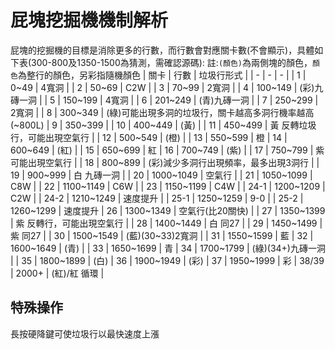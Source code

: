 # 屁塊挖掘機機制解析
屁塊的挖掘機的目標是消除更多的行數，而行數會對應關卡數(不會顯示)，具體如下表(300-800及1350-1500為猜測，需確認源碼):
註:`(顏色)`為兩側塊的顏色，`顏色`為整行的顏色，另彩指隨機顏色
| 關卡 | 行數 | 垃圾行形式 |
| - | - | - |
| 1 | 0~49 | 4寬洞 |
| 2 | 50~69 | C2W |
| 3 | 70~99 | 2寬洞 |
| 4 | 100~149 | (彩)九磚一洞 |
| 5 | 150~199 | 4寬洞 |
| 6 | 201~249 | (青)九磚一洞 |
| 7 | 250~299 | 2寬洞 |
| 8 | 300~349 | (綠)可能出現多洞的垃圾行，關卡越高多洞行機率越高(~800L)
| 9 | 350~399 |
| 10 | 400~449 | (黃) |
| 11 | 450~499 | 黃 反轉垃圾行，可能出現空氣行 |
| 12 | 500~549 | (橙) |
| 13 | 550~599 | 橙
| 14 | 600~649 | (紅) |
| 15 | 650~699 | 紅
| 16 | 700~749 | (紫) |
| 17 | 750~799 | 紫 可能出現空氣行 |
| 18 | 800~899 | (彩)減少多洞行出現頻率，最多出現3洞行 |
| 19 | 900~999 | 白 九磚一洞 |
| 20 | 1000~1049 | 空氣行 |
| 21 | 1050~1099 | C8W |
| 22 | 1100~1149 | C6W |
| 23 | 1150~1199 | C4W |
| 24-1 | 1200~1209 | C2W |
| 24-2 | 1210~1249 | 速度提升 |
| 25-1 | 1250~1259 | 9-0 |
| 25-2 | 1260~1299 | 速度提升
| 26 | 1300~1349 | 空氣行(比20關快) |
| 27 | 1350~1399 | 紫 反轉行，可能出現空氣行 |
| 28 | 1400~1449 | 白 同27 |
| 29 | 1450~1499 | 紫 同27 |
| 30 | 1500~1549 | (藍)(30~33)2寬洞 |
| 31 | 1550~1599 | 藍
| 32 | 1600~1649 | (青) |
| 33 | 1650~1699 | 青
| 34 | 1700~1799 | (綠)(34+)九磚一洞 |
| 35 | 1800~1899 | (白)
| 36 | 1900~1949 | (彩)
| 37 | 1950~1999 | 彩
| 38/39 | 2000+ | (紅)/紅 循環 |

## 特殊操作
長按硬降鍵可使垃圾行以最快速度上漲
